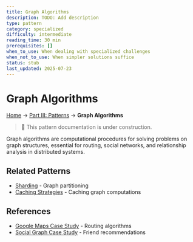 ```yaml
---
title: Graph Algorithms
description: TODO: Add description
type: pattern
category: specialized
difficulty: intermediate
reading_time: 30 min
prerequisites: []
when_to_use: When dealing with specialized challenges
when_not_to_use: When simpler solutions suffice
status: stub
last_updated: 2025-07-23
---
```

# Graph Algorithms


<!-- Navigation -->
[Home](../introduction/index.md) → [Part III: Patterns](index.md) → **Graph Algorithms**

> 🚧 This pattern documentation is under construction.

Graph algorithms are computational procedures for solving problems on graph structures, essential for routing, social networks, and relationship analysis in distributed systems.

## Related Patterns
- [Sharding](../patterns/sharding.md) - Graph partitioning
- [Caching Strategies](../patterns/caching-strategies.md) - Caching graph computations

## References
- [Google Maps Case Study](../case-studies/google-maps.md) - Routing algorithms
- [Social Graph Case Study](../case-studies/social-graph.md) - Friend recommendations